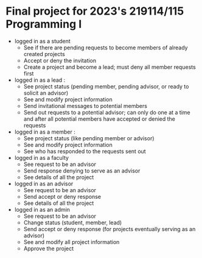 # Final project for 2023's 219114/115 Programming I
* logged in as a student 
  - See if there are pending requests to become members of already created projects
  - Accept or deny the invitation
  - Create a project and become a lead; must deny all member requests first
* logged in as a lead :
  - See project status (pending member, pending advisor, or ready to solicit an advisor)
  - See and modify project information
  - Send invitational messages to potential members
  - Send out requests to a potential advisor; can only do one at a time and after all potential members have accepted or denied the requests
* logged in as a member :
  - See project status (like pending member or advisor)
  - See and modify project information
  - See who has responded to the requests sent out
* logged in as a faculty
  - See request to be an advisor
  - Send response denying to serve as an advisor
  - See details of all the project
* logged in as an advisor
  - See request to be an advisor
  - Send accept or deny response
  - See details of all the project
* logged in as an admin
  - See request to be an advisor
  - Change status (student, member, lead)
  - Send accept or deny response (for projects eventually serving as an advisor)
  - See and modify all project information
  - Approve the project
